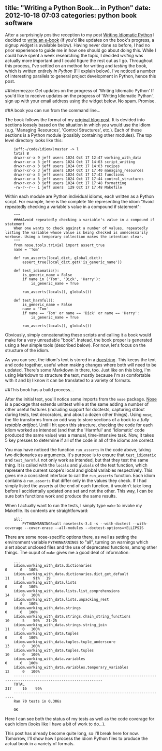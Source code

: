 title: "Writing a Python Book... in Python"
date: 2012-10-18 07:03
categories: python book software
---

After a surprisingly positive reception to my post [Writing Idiomatic
Python](http://www.jeffknupp.com/blog/2012/10/04/writing-idiomatic-python/) I decided
to [write an e-book](http://www.jeffknupp.com/blog/2012/10/11/idiomatic-python-ebook-coming/) (if you'd like updates on the book's
progress, a signup widget is available below). Having never done so before,
I had no prior experience to guide me in how one should go about doing this.
While I could have spent a week researching the topic, I decided *writing* was
actually more important and I could figure the rest out as I go. Throughout this
process, I've settled on an method for writing and *testing* the
book, which is written entirely *in Python* (I'll explain below). I've noticed a
number of interesting parallels to general project development in Python, hence
this post.

<!--more-->

##Intermezzo: Get updates on the progress of 'Writing Idiomatic Python'
If you'd like to receive updates on the progress of 'Writing Idiomatic Python',
sign up with your email address using the widget below. No spam. Promise.

<div rel="FUG7A5IM" class="lrdiscoverwidget" data-logo="on" data-background="off" data-share-url="jeffknupp.com/blog/2012/10/18/writing-a-python-book-in-python/" data-css=""></div><script type="text/javascript" src="http://launchrock-ignition.s3.amazonaws.com/ignition.1.1.js"></script>

##A book you can run from the command line...

The book follows the format of my [original blog post](http://www.jeffknupp.com/blog/2012/10/04/writing-idiomatic-python/).
It is devided into sections loosely based on the situation in which you would
use the idiom (e.g. 'Managing Resources', 'Control Structures', etc.). Each of
these sections is a Python module (possibly containing other modules). The top
level directory looks like this:

~~~~{.bash}
    jeff:~/code/idiom/|master -> l
    total 8
    drwxr-xr-x 9 jeff users 1024 Oct 17 12:47 working_with_data
    drwxr-xr-x 3 jeff users 1024 Oct 17 14:03 script_writing
    drwxr-xr-x 3 jeff users 1024 Oct 17 14:03 recipes
    drwxr-xr-x 3 jeff users 1024 Oct 17 17:40 managing_resources
    drwxr-xr-x 3 jeff users 1024 Oct 17 17:42 functions
    drwxr-xr-x 5 jeff users 1024 Oct 17 17:44 control_structures
    drwxr-xr-x 3 jeff users 1024 Oct 17 17:48 formatting
    -rw-r--r-- 1 jeff users  129 Oct 17 17:48 Makefile
~~~~

Within each module are Python individual idioms, each written as a Python
script. For example, here is the complete file representing the idiom "Avoid 
repeatedly checking a variable's value in a compound if statement":

~~~~{.python}
    """
    ####Avoid repeatedly checking a variable's value in a compound if statement
    When one wants to check against a number of values, repeatedly listing the variable whose value is being checked is unnecessarily verbose. Using a temporary collection makes the intention clear.
    """
    from nose.tools.trivial import assert_true
    name = 'Tom'

    def run_asserts(local_dict, global_dict):
        assert_true(local_dict.get('is_generic_name'))

    def test_idiomatic():
        is_generic_name = False
        if name in ('Tom', 'Dick', 'Harry'):
            is_generic_name = True

        run_asserts(locals(), globals())

    def test_harmful():
        is_generic_name = False
        name = 'Tom'
        if name == 'Tom' or name == 'Dick' or name == 'Harry':
            is_generic_name = True

        run_asserts(locals(), globals())
~~~~

Obviously, simply concatenating these scripts and calling it a book would make 
for a very unreadable "book". Instead, the book proper is generated using a 
few simple tools (described below). For now, let's focus on the structure of the idiom.

As you can see, the idiom's text is stored in a [docstring](http://docs.python.org/dev/tutorial/controlflow.html#documentation-strings).
This keeps the text and code together, useful when making changes where both
will need to be updated. There's some Markdown in there, too. Just like on this
blog, I'm using Markdown to structure the text, mostly because I'm a)
comfortable with it and b) I know it can be translated to a variety of formats.

##This book has a build process...

After the initial text, you'll notice some imports from the ```nose``` package.
[Nose](http://pypi.python.org/pypi/nose/1.2.1) is a package that extends
unittest while at the same adding a number of other useful features (including
support for doctests, capturing stdout during tests, test decorators, and about
a dozen other things). Using ```nose```, the file transforms from an odd way to
store sections of a book to a *fully testable artifact*. Until I hit upon this
structure, checking the code for each idiom worked as intended (and that the
'Harmful' and 'Idiomatic' code produced the same value) was a manual,
time-intensive task. Now, it takes 5 key presses to determine if all of the code
in all of the idioms are correct.

You may have noticed the function ```run_asserts``` in the code above, taking
two dictionaries as arguments. It's purpose is to ensure that
```test_idiomatic``` and ```test_harmful``` not only work as intended, but that
they test the same thing. It is called with the ```locals``` and ```globals```
of the test function, which represent the current scope's local and global
variables respectively. This gives me a consistent interface to call the
```run_asserts``` function. Each idiom contains a ```run_asserts``` that differ
only in the values they check. If I had simply listed the asserts at the end of each
function, it wouldn't take long before I accidentally updated one set and not
the other. This way, I can be sure both functions work and produce the same
results.

When I actually want to run the tests, I simply type ```make``` to invoke my
Makefile. Its contents are straightforward:

~~~~{.Makefile}
    all:
        PYTHONWARNINGS=all nosetests-3.4 -s --with-doctest --with-coverage --cover-erase --all-modules --doctest-options=+ELLIPSIS
~~~~

There are some nose-specific options there, as well as setting the environment
variable ```PYTHONWARNINGS``` to "all", turning on warnings which alert
about unclosed files and the use of deprecated functions, among other things.
The ouput of ```make``` gives me a good deal of information:

~~~~{.bash}
    ...
    idiom.working_with_data.dictionaries                                                  0      0   100%   
    idiom.working_with_data.dictionaries.dict_get_default                                11      1    91%   19
    idiom.working_with_data.lists                                                         0      0   100%   
    idiom.working_with_data.lists.list_comprehensions                                    14      0   100%   
    idiom.working_with_data.lists.unpacking_rest                                          8      0   100%   
    idiom.working_with_data.strings                                                       0      0   100%   
    idiom.working_with_data.strings.chain_string_functions                               10      5    50%   21-25
    idiom.working_with_data.strings.string_join                                          11      0   100%   
    idiom.working_with_data.tuples                                                        0      0   100%   
    idiom.working_with_data.tuples.tuple_underscore                                      13      0   100%   
    idiom.working_with_data.tuples.tuples                                                10      0   100%   
    idiom.working_with_data.variables                                                     0      0   100%   
    idiom.working_with_data.variables.temporary_variables                                12      0   100%   
    ---------------------------------------------------------------------------------------------------------------
    TOTAL                                                                               317     16    95%   
    ----------------------------------------------------------------------
    Ran 70 tests in 0.306s

    OK
~~~~

Here I can see both the status of my tests as well as the code coverage for each
idiom (looks like I have a bit of work to do...). 

This post has already become quite long, so I'll break here for now. Tomorrow,
I'll show how I process the idiom Python files to produce the actual book in 
a variety of formats.
